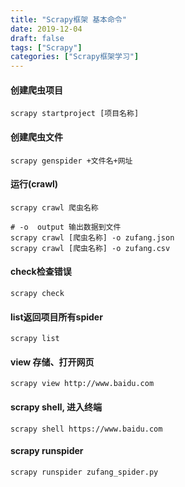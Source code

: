 ```yaml
---
title: "Scrapy框架 基本命令"
date: 2019-12-04
draft: false
tags: ["Scrapy"]
categories: ["Scrapy框架学习"]
---
```


#### 创建爬虫项目
```
scrapy startproject [项目名称]
```

#### 创建爬虫文件
```
scrapy genspider +文件名+网址
```

#### 运行(crawl)
```
scrapy crawl 爬虫名称

# -o  output 输出数据到文件
scrapy crawl [爬虫名称] -o zufang.json
scrapy crawl [爬虫名称] -o zufang.csv
```

#### check检查错误
```
scrapy check
```

#### list返回项目所有spider
```
scrapy list
```

#### view 存储、打开网页
```
scrapy view http://www.baidu.com
```

#### scrapy shell, 进入终端
```
scrapy shell https://www.baidu.com
```

#### scrapy runspider
```
scrapy runspider zufang_spider.py
```